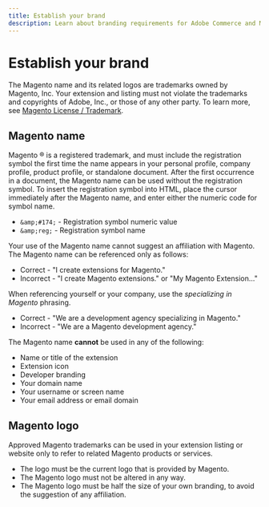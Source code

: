 ```yaml
---
title: Establish your brand
description: Learn about branding requirements for Adobe Commerce and Magento Open Source extensions on the marketplace.
---
```


# Establish your brand

The Magento name and its related logos are trademarks owned by Magento, Inc. Your extension and listing must not violate the trademarks and copyrights of Adobe, Inc., or those of any other party. To learn more, see [Magento License / Trademark](https://magento.com/legal/licensing).

## Magento name

Magento &reg; is a registered trademark, and must include the registration symbol the first time the name appears in your personal profile, company profile, product profile, or standalone document. After the first occurrence in a document, the Magento name can be used without the registration symbol. To insert the  registration symbol into HTML, place the cursor immediately after the Magento name, and enter either the numeric code for symbol name.

-  `&amp;#174;` -  Registration symbol numeric value
-  `&amp;reg;` -  Registration symbol name

Your use of the Magento name cannot suggest an affiliation with Magento. The Magento name can be referenced only as follows:

-  Correct -  "I create extensions for Magento."
-  Incorrect -  "I create Magento extensions." or "My Magento Extension..."

When referencing yourself or your company, use the _specializing in Magento_ phrasing.

-  Correct  -  "We are a development agency specializing in Magento."
-  Incorrect -  "We are a Magento development agency."

The Magento name **cannot** be used in any of the following:

-  Name or title of the extension
-  Extension icon
-  Developer branding
-  Your domain name
-  Your username or screen name
-  Your email address or email domain

## Magento logo

Approved Magento trademarks can be used in your extension listing or website only to refer to related Magento products or services.

-  The logo must be the current logo that is provided by Magento.
-  The Magento logo must not be altered in any way.
-  The Magento logo must be half the size of your own branding, to avoid the suggestion of any affiliation.
